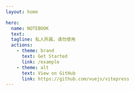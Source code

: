 ```yaml
---
layout: home

hero:
  name: NOTEBOOK
  text: 
  tagline: 私人所属，请勿使用
  actions:
    - theme: brand
      text: Get Started
      link: /example
    - theme: alt
      text: View on GitHub
      link: https://github.com/vuejs/vitepress
---
```

